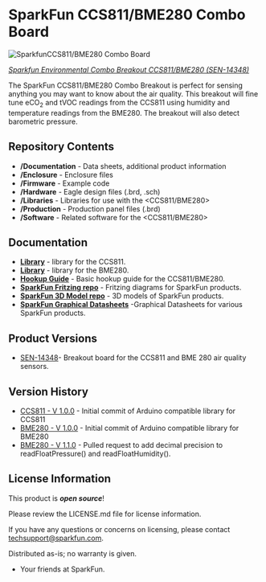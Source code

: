 SparkFun CCS811/BME280 Combo Board
========================================

![SparkfunCCS811/BME280 Combo Board](https://github.com/sparkfun/Qwiic_BME280_CCS811_Combo/blob/master/Documentation/readme_picture.jpg)

[*Sparkfun Environmental Combo Breakout CCS811/BME280 (SEN-14348)*](https://www.sparkfun.com/products/14348)

The SparkFun CCS811/BME280 Combo Breakout is perfect for sensing anything you may want to know about the air quality. This breakout will fine tune eCO<sub>2</sub> and tVOC readings from the CCS811 using humidity and temperature readings from the BME280. The breakout will also detect barometric pressure.

Repository Contents
-------------------

* **/Documentation** - Data sheets, additional product information
* **/Enclosure** - Enclosure files 
* **/Firmware** - Example code 
* **/Hardware** - Eagle design files (.brd, .sch)
* **/Libraries** - Libraries for use with the <CCS811/BME280>
* **/Production** - Production panel files (.brd)
* **/Software** - Related software for the <CCS811/BME280>

Documentation
--------------
* **[Library](https://github.com/sparkfun/SparkFun_CCS811_Arduino_Library/)** - <Arduino> library for the CCS811.
* **[Library](https://github.com/sparkfun/SparkFun_BME280_Arduino_Library/)** - <Arduino> library for the BME280.
* **[Hookup Guide](https://learn.sparkfun.com/tutorials/ccs811bme280-qwiic-environmental-combo-breakout-hookup-guide)** - Basic hookup guide for the CCS811/BME280.
* **[SparkFun Fritzing repo](https://github.com/sparkfun/Fritzing_Parts)** - Fritzing diagrams for SparkFun products.
* **[SparkFun 3D Model repo](https://github.com/sparkfun/3D_Models)** - 3D models of SparkFun products. 
* **[SparkFun Graphical Datasheets](https://github.com/sparkfun/Graphical_Datasheets)** -Graphical Datasheets for various SparkFun products.

Product Versions
----------------
* [SEN-14348](https://www.sparkfun.com/products/14348)- Breakout board for the CCS811 and BME 280 air quality sensors.

Version History
---------------
* [CCS811 - V 1.0.0](https://github.com/sparkfun/CCS811_Air_Quality_Breakout/tree/V_1.0.0) - Initial commit of Arduino compatible library for CCS811 
* [BME280 - V 1.0.0](https://github.com/sparkfun/SparkFun_BME280_Arduino_Library/tree/V_1.0.0) - Initial commit of Arduino compatible library for BME280
* [BME280 - V 1.1.0](https://github.com/sparkfun/SparkFun_BME280_Arduino_Library/tree/V_1.1.0) - Pulled request to add decimal precision to readFloatPressure() and readFloatHumidity().

License Information
-------------------

This product is _**open source**_! 

Please review the LICENSE.md file for license information. 

If you have any questions or concerns on licensing, please contact techsupport@sparkfun.com.

Distributed as-is; no warranty is given.

- Your friends at SparkFun.

_<COLLABORATION CREDIT>_
